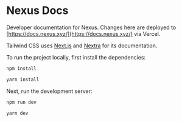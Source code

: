 # Nexus Docs

Developer documentation for Nexus. Changes here are deployed to [https://docs.nexus.xyz/](https://docs.nexus.xyz/) via Vercel.

Tailwind CSS uses [Next.js](https://nextjs.org/) and [Nextra](https://nextra.site/) for its documentation.

To run the project locally, first install the dependencies:

```bash
npm install
```

```bash
yarn install
```

Next, run the development server:

```bash
npm run dev
```
```bash
yarn dev
```
